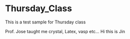 # Thursday_Class
This is a test sample for Thursday class

Prof. Jose taught me crystal, Latex, vasp etc...
Hi this is Jin
